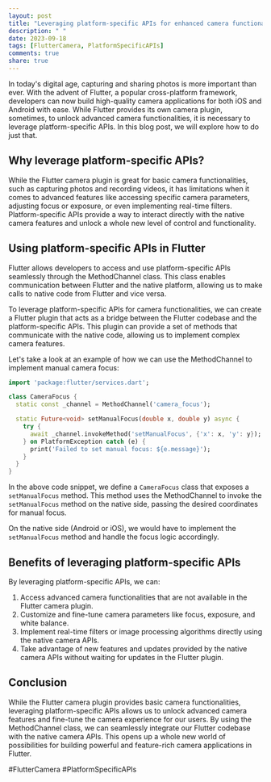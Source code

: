 ```yaml
---
layout: post
title: "Leveraging platform-specific APIs for enhanced camera functionalities in Flutter."
description: " "
date: 2023-09-18
tags: [FlutterCamera, PlatformSpecificAPIs]
comments: true
share: true
---
```


In today's digital age, capturing and sharing photos is more important than ever. With the advent of Flutter, a popular cross-platform framework, developers can now build high-quality camera applications for both iOS and Android with ease. While Flutter provides its own camera plugin, sometimes, to unlock advanced camera functionalities, it is necessary to leverage platform-specific APIs. In this blog post, we will explore how to do just that.

## Why leverage platform-specific APIs?

While the Flutter camera plugin is great for basic camera functionalities, such as capturing photos and recording videos, it has limitations when it comes to advanced features like accessing specific camera parameters, adjusting focus or exposure, or even implementing real-time filters. Platform-specific APIs provide a way to interact directly with the native camera features and unlock a whole new level of control and functionality.

## Using platform-specific APIs in Flutter

Flutter allows developers to access and use platform-specific APIs seamlessly through the MethodChannel class. This class enables communication between Flutter and the native platform, allowing us to make calls to native code from Flutter and vice versa.

To leverage platform-specific APIs for camera functionalities, we can create a Flutter plugin that acts as a bridge between the Flutter codebase and the platform-specific APIs. This plugin can provide a set of methods that communicate with the native code, allowing us to implement complex camera features.

Let's take a look at an example of how we can use the MethodChannel to implement manual camera focus:

```dart
import 'package:flutter/services.dart';

class CameraFocus {
  static const _channel = MethodChannel('camera_focus');

  static Future<void> setManualFocus(double x, double y) async {
    try {
      await _channel.invokeMethod('setManualFocus', {'x': x, 'y': y});
    } on PlatformException catch (e) {
      print('Failed to set manual focus: ${e.message}');
    }
  }
}
```

In the above code snippet, we define a `CameraFocus` class that exposes a `setManualFocus` method. This method uses the MethodChannel to invoke the `setManualFocus` method on the native side, passing the desired coordinates for manual focus.

On the native side (Android or iOS), we would have to implement the `setManualFocus` method and handle the focus logic accordingly.

## Benefits of leveraging platform-specific APIs

By leveraging platform-specific APIs, we can:

1. Access advanced camera functionalities that are not available in the Flutter camera plugin.
2. Customize and fine-tune camera parameters like focus, exposure, and white balance.
3. Implement real-time filters or image processing algorithms directly using the native camera APIs.
4. Take advantage of new features and updates provided by the native camera APIs without waiting for updates in the Flutter plugin.

## Conclusion

While the Flutter camera plugin provides basic camera functionalities, leveraging platform-specific APIs allows us to unlock advanced camera features and fine-tune the camera experience for our users. By using the MethodChannel class, we can seamlessly integrate our Flutter codebase with the native camera APIs. This opens up a whole new world of possibilities for building powerful and feature-rich camera applications in Flutter.

#FlutterCamera #PlatformSpecificAPIs